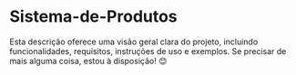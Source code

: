 # Sistema-de-Produtos


Esta descrição oferece uma visão geral clara do projeto, incluindo funcionalidades, requisitos, instruções de uso e exemplos. Se precisar de mais alguma coisa, estou à disposição! 😊
